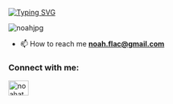 [![Typing SVG](https://readme-typing-svg.demolab.com/?lines=Hey!+I'm+Noah;A+Full-Stack+Developer)](https://git.io/typing-svg)

<p align="left"> <img src="https://komarev.com/ghpvc/?username=noahjpg&label=Profile%20views&color=0e75b6&style=flat" alt="noahjpg" /> </p>

- 📫 How to reach me **noah.flac@gmail.com**

<h3 align="left">Connect with me:</h3>
<p align="left">
<a href="https://linkedin.com/in/noahdev" target="blank"><img align="center" src="https://raw.githubusercontent.com/rahuldkjain/github-profile-readme-generator/master/src/images/icons/Social/linked-in-alt.svg" alt="noahatkinson" height="30" width="40" /></a>
</p>
